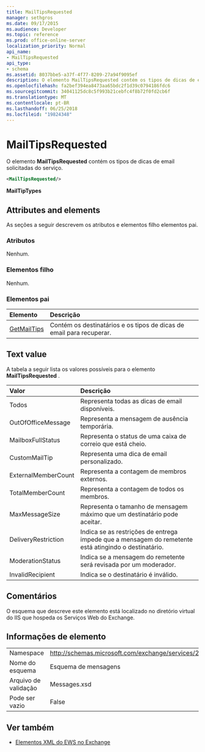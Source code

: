 ```yaml
---
title: MailTipsRequested
manager: sethgros
ms.date: 09/17/2015
ms.audience: Developer
ms.topic: reference
ms.prod: office-online-server
localization_priority: Normal
api_name:
- MailTipsRequested
api_type:
- schema
ms.assetid: 8037bbe5-a37f-4f77-8209-27a94f9095ef
description: O elemento MailTipsRequested contém os tipos de dicas de email solicitadas do serviço.
ms.openlocfilehash: fa2bef394ea8473aa65bdc2f1d39c0794186fdc6
ms.sourcegitcommit: 34041125dc8c5f993b21cebfc4f8b72f0fd2cb6f
ms.translationtype: MT
ms.contentlocale: pt-BR
ms.lasthandoff: 06/25/2018
ms.locfileid: "19824348"
---
```

# <a name="mailtipsrequested"></a>MailTipsRequested

O elemento **MailTipsRequested** contém os tipos de dicas de email solicitadas do serviço. 
  
```XML
<MailTipsRequested/>
```

 **MailTipTypes**
## <a name="attributes-and-elements"></a>Attributes and elements

As seções a seguir descrevem os atributos e elementos filho elementos pai.
  
### <a name="attributes"></a>Atributos

Nenhum.
  
### <a name="child-elements"></a>Elementos filho

Nenhum.
  
### <a name="parent-elements"></a>Elementos pai

|**Elemento**|**Descrição**|
|:-----|:-----|
|[GetMailTips](getmailtips.md) <br/> |Contém os destinatários e os tipos de dicas de email para recuperar.  <br/> |
   
## <a name="text-value"></a>Text value

A tabela a seguir lista os valores possíveis para o elemento **MailTipsRequested** . 
  
|**Valor**|**Descrição**|
|:-----|:-----|
|Todos  <br/> |Representa todas as dicas de email disponíveis.  <br/> |
|OutOfOfficeMessage  <br/> |Representa a mensagem de ausência temporária.  <br/> |
|MailboxFullStatus  <br/> |Representa o status de uma caixa de correio que está cheio.  <br/> |
|CustomMailTip  <br/> |Representa uma dica de email personalizado.  <br/> |
|ExternalMemberCount  <br/> |Representa a contagem de membros externos.  <br/> |
|TotalMemberCount  <br/> |Representa a contagem de todos os membros.  <br/> |
|MaxMessageSize  <br/> |Representa o tamanho de mensagem máximo que um destinatário pode aceitar.  <br/> |
|DeliveryRestriction  <br/> |Indica se as restrições de entrega impede que a mensagem do remetente está atingindo o destinatário.  <br/> |
|ModerationStatus  <br/> |Indica se a mensagem do remetente será revisada por um moderador.  <br/> |
|InvalidRecipient  <br/> |Indica se o destinatário é inválido.  <br/> |
   
## <a name="remarks"></a>Comentários

O esquema que descreve este elemento está localizado no diretório virtual do IIS que hospeda os Serviços Web do Exchange.
  
## <a name="element-information"></a>Informações de elemento

|||
|:-----|:-----|
|Namespace  <br/> |http://schemas.microsoft.com/exchange/services/2006/messages  <br/> |
|Nome do esquema  <br/> |Esquema de mensagens  <br/> |
|Arquivo de validação  <br/> |Messages.xsd  <br/> |
|Pode ser vazio  <br/> |False  <br/> |
   
## <a name="see-also"></a>Ver também



- [Elementos XML do EWS no Exchange](ews-xml-elements-in-exchange.md)

